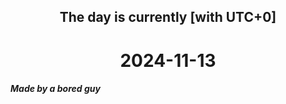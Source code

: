 <h2 align=center>The day is currently [with UTC+0]</h2>
<h1 align=center><!--TIME BEGIN-->2024-11-13<!--TIME END--></h1>
<h5>Made by a bored guy</h5>
